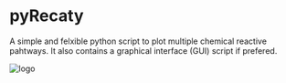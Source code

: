# pyRecaty
A simple and felxible python script to plot multiple chemical reactive pahtways. It also contains a graphical interface (GUI) script if prefered. 


![logo](https://user-images.githubusercontent.com/60096547/216593415-10d9a2ff-293f-4de8-8285-b2e2dab78899.png)


